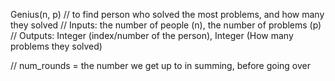 
Genius(n, p)
// to find person who solved the most problems, and how many they solved
// Inputs: the number of people (n), the number of problems (p)
// Outputs: Integer (index/number of the person), Integer (How many problems they solved)

// num_rounds = the number we get up to in summing, before going over


